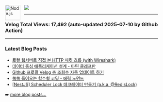 <img align="left" alt="Node.js" width="50px" src="https://cdn.jsdelivr.net/npm/devicons@1.8.0/!SVG/nodejs_small.svg" style="padding-right:10px;" />  
<img src="https://img.shields.io/badge/Nestjs-E0234E?style=for-the-badge&logo=nestjs&logoColor=white">

<br />

---
### Velog Total Views: 17,492 (auto-updated 2025-07-10 by Github Action)

---

### Latest Blog Posts

<!-- [codeSTACKr](https://github.com/codeSTACKr) -->
<!-- BLOG-POST-LIST:START -->
- [로컬 웹서버로 직접 본 HTTP 패킷 흐름 &lpar;with Wireshark&rpar;](https://velog.io/@isntkyu/%EB%A1%9C%EC%BB%AC-%EC%9B%B9%EC%84%9C%EB%B2%84%EB%A1%9C-%EC%A7%81%EC%A0%91-%EB%B3%B8-HTTP-%ED%8C%A8%ED%82%B7-%ED%9D%90%EB%A6%84-with-Wireshark)
- [데이터 중심 애플리케이션 설계 - 마틴 클레프만](https://velog.io/@isntkyu/%EB%8D%B0%EC%9D%B4%ED%84%B0-%EC%A4%91%EC%8B%AC-%EC%95%A0%ED%94%8C%EB%A6%AC%EC%BC%80%EC%9D%B4%EC%85%98-%EC%84%A4%EA%B3%84-%EB%A7%88%ED%8B%B4-%ED%81%B4%EB%A0%88%ED%94%84%EB%A7%8C)
- [Github 프로필 Velog 총 조회수 자동 업데이트 하기](https://velog.io/@isntkyu/Github-%ED%94%84%EB%A1%9C%ED%95%84%EC%97%90-Velog-%EC%A1%B0%ED%9A%8C%EC%88%98-%EC%9E%90%EB%8F%99-%EC%97%85%EB%8D%B0%EC%9D%B4%ED%8A%B8-%ED%95%98%EA%B8%B0)
- [쏙쏙 들어오는 함수형 코딩 - 에릭 노먼드](https://velog.io/@isntkyu/%EC%8F%99%EC%8F%99-%EB%93%A4%EC%96%B4%EC%98%A4%EB%8A%94-%ED%95%A8%EC%88%98%ED%98%95-%EC%BD%94%EB%94%A9-%EC%97%90%EB%A6%AD-%EB%85%B8%EB%A8%BC%EB%93%9C)
- [[NestJS] Scheduler Lock 데코레이터 만들기 &lpar;a.k.a. @RedisLock&rpar;](https://velog.io/@isntkyu/NestJS-Scheduler-Lock-%EB%A7%8C%EB%93%A4%EA%B8%B0-a.k.a.-RedisLock)
<!-- BLOG-POST-LIST:END -->

➡️ [more blog posts...](https://velog.io/@isntkyu)


<!--
[![Top Langs](https://github-readme-stats.vercel.app/api/top-langs/?username=isntkyu&layout=compact)](https://github.com/isntkyu)

---
-->
<!-- [![yourrepositoryname](https://github-readme-stats.vercel.app/api/pin/?username=isntkyu&repo=velog-total)](https://github.com/isntkyu/velog-total) -->
